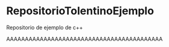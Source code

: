 # RepositorioTolentinoEjemplo
Repositorio de ejemplo de c++ 

AAAAAAAAAAAAAAAAAAAAAAAAAAAAAAAAAAAAAAAAAA
